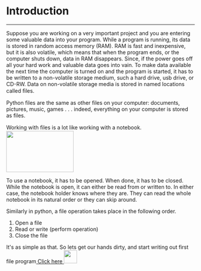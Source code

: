 # Introduction
__________________________________________________________

Suppose you are working on a very important project and you are entering some valuable data into your program. While a program is running, its data is stored in random access memory (RAM). RAM is fast and inexpensive, but it is also volatile, which means that when the program ends, or the computer shuts down, data in RAM disappears. Since, if the power goes off all your hard work and valuable data goes into vain. To make data available the next time the computer is turned on and the program is started, it has to be written to a non-volatile storage medium, such a hard drive, usb drive, or CD-RW. Data on non-volatile storage media is stored in named locations called ﬁles.   


Python files are the same as other files on your computer: documents, pictures, music, games . . . indeed, everything on your computer is stored as files.






Working with ﬁles is a lot like working with a notebook.<img src="https://media.giphy.com/media/MTjM7okzpQu88/giphy.gif"  width="180" height="110" float="left"/>
 
To use a notebook, it has to be opened. When done, it has to be closed. While the notebook is open, it can either be read from or written to. In either case, the notebook holder knows where they are. They can read the whole notebook in its natural order or they can skip around.

Similarly in python, a file operation takes place in the following order.
1.	Open a file
2.	Read or write (perform operation)
3.	Close the file

It's as simple as that. So lets get our hands dirty, and start writing out first file program[ Click here <img src="https://media.giphy.com/media/11tzAbXuJ0O4h2/giphy.gif"  width="35" height="35" />](https://github.com/annu12340/Py_Primer/blob/master/Learn%20to%20handle%20your%20files/Writing_into_file.md)

